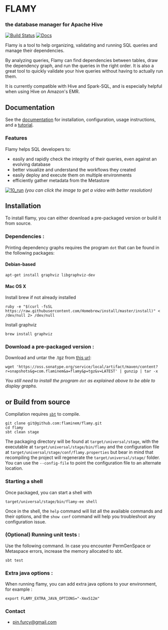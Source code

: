 # FLAMY
### the database manager for Apache Hive

[![Build Status](https://api.travis-ci.org/FurcyPin/flamy.svg)](https://travis-ci.org/FurcyPin/flamy)
[![Docs](https://readthedocs.org/projects/flamy/badge/?version=latest)](http://flamy.readthedocs.io/en/latest/index.html)

Flamy is a tool to help organizing, validating and running SQL queries and manage their dependencies.

By analyzing queries, Flamy can find dependencies between tables, draw the dependency graph, and run the queries in the right order.
It is also a great tool to quickly validate your hive queries without having to actually run them.
 
It is currently compatible with Hive and Spark-SQL, and is especially helpful when using Hive on Amazon's EMR. 

## Documentation

See the [documentation](http://flamy.readthedocs.io/en/latest/index.html) for installation, configuration, usage instructions, and 
a [tutorial](http://flamy.readthedocs.io/en/latest/Demo.html).


### Features
Flamy helps SQL developers to:

- easily and rapidly check the integrity of their queries, even against an evolving database
- better visualize and understand the workflows they created
- easily deploy and execute them on multiple environments
- efficiently gather metadata from the Metastore
 
[![10_run](https://github.com/flaminem/flamy-demo/raw/master/gifs/10_run.gif)](https://asciinema.org/a/qel0wqJ5t4drKsU9JS1ymajXZ)
*(you can click the image to get a video with better resolution)*

## Installation

To install flamy, you can either download a pre-packaged version or build it from source.

### Dependencies :

Printing dependency graphs requires the program `dot` that can be found in the following packages:

#### Debian-based

```
apt-get install graphviz libgraphviz-dev
```

#### Mac OS X

Install brew if not already installed
```
ruby -e "$(curl -fsSL https://raw.githubusercontent.com/Homebrew/install/master/install)" < /dev/null 2> /dev/null
```

Install graphviz
```
brew install graphviz
```

### Download a pre-packaged version :

Download and untar the .tgz from [this url](https://oss.sonatype.org/service/local/artifact/maven/content?r=snapshots&g=com.flaminem&a=flamy&p=tgz&v=LATEST):
```
wget 'https://oss.sonatype.org/service/local/artifact/maven/content?r=snapshots&g=com.flaminem&a=flamy&p=tgz&v=LATEST' | gunzip | tar -x
```

*You still need to install the program `dot` as explained above to be able to display graphs.*

## or Build from source

Compilation requires [`sbt`](http://www.scala-sbt.org/) to compile.

```
git clone git@github.com:flaminem/flamy.git
cd flamy
sbt clean stage
```

The packaging directory will be found at `target/universal/stage`,  with the executable at `target/universal/stage/bin/flamy`
and the configuration file at `target/universal/stage/conf/flamy.properties` 
but bear in mind that recompiling the project will regenerate the `target/universal/stage/` folder.
You can use the `--config-file` to point the configuration file to an alternate location.

### Starting a shell

Once packaged, you can start a shell with 

```
target/universal/stage/bin/flamy-ee shell
```

Once in the shell, the `help` command will list all the available commands and their options, and the `show conf` command
will help you troubleshoot any configuration issue.


### (Optional) Running unit tests :

Use the following command. In case you encounter PermGenSpace or Metaspace errors, 
increase the memory allocated to sbt.
```
sbt test
```

### Extra java options :

When running flamy, you can add extra java options to your environment, for example :
```
export FLAMY_EXTRA_JAVA_OPTIONS="-Xmx512m"
```

### Contact

- pin.furcy@gmail.com

